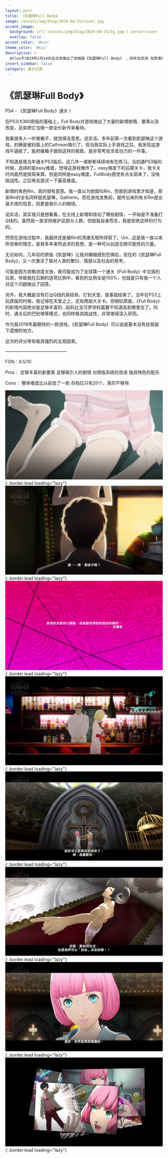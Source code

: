 ```yaml
---
layout: post
title: 《凯瑟琳Full Body》
image: /assets/img/blog/2019-04-25/cover.jpg
accent_image: 
  background: url('/assets/img/blog/2019-04-25/bg.jpg') center/cover
  overlay: false
accent_color: '#ccc'
theme_color: '#ccc'
description: >
  Atlus于2019年2月14日在日本推出了加强版《凯瑟琳Full Body》 ，同年在亚洲 及欧美地区发售，登录PSV与PS4平台。 Switch版《凯瑟琳Full Body》于2020年7月2日在日本、亚洲地区发售。
invert_sidebar: false
category: 通关记录
---
```


# 《凯瑟琳Full Body》

PS4 - 《凯瑟琳Full Body》通关！

在PS3/X360原版的基础上，Full Body对游戏做出了大量的新增剧情、要素以及改良，足矣把它当做一款全价新作来看待。

我看很多人一听推箱子，就觉得没意思。说实话，多年前第一次看到凯瑟琳这个游戏，的确是被封面上的Cathrean吸引了。但当我实际上手游戏之后，我发现这游戏牛逼疯了。能把推箱子做到这样的极致，是非常考验涉及功力的一件事。

不知道是我当年通关PS3版后，这几年一直断断续续地有在练习。当初通PS3版的时候，选择的是easy难度，觉得这游戏难炸了，easy难度下的后期关卡，我卡关时间竟然是按周来算。但是同样是easy难度，FullBody感觉有点太简单了，没啥挑战性。之后再去尝试一下最高难度。

新增的角色Rin，真的很有意思。我一直以为她就叫Rin，但直到游戏里才知道，原来Rin的全名同样是凯瑟琳，Qatherin。而在游戏发售前，就传出来的有关Rin是女装大佬的信息，则更是吸引人的眼球。

说实话，其实我只是想看看，在主线上新增和改动了哪些剧情，一开始是不准备打Q线的。虽然我一直坚持维护这部分人群，但就我自身而言，我是拒绝这样的行为的。

然而在游戏过程中，我最终还是被Rin的清澈无暇所俘获了。Um…这是我一直以来所信奉的理念，是我多年来所追求的思想，是一种可以创造无限可能性的力量。

无论如何，几年前的原版《凯瑟琳》让我对婚姻感到恐惧后，现在的《凯瑟琳Full Body》，又一次激活了我对人类的繁衍、情感以及社会的思考。

可能是因为攻略进度太快，我可能成为了全球第一个通关《Full Body》中文版的玩家，导致我在后期的选项比例中，看到的比例全是100%，也就是只有我一个人对这个问题做出了回答。

另外，我大概是没有打出Q线的真结局，打到天堂，故事就结束了。当年在PS3上玩原版的时候，我记得在天堂之上，还有两层大关卡。但相较原版，《Full Body》的新增内容绝对是足够丰富的…起码比宝可梦资料篇要不知道高到哪里去了。同时，通关后的巴别塔等模式，也同样极具挑战性，非常值得深入研究。

作为我2019年最期待的一款游戏，《凯瑟琳Full Body》可以说是基本没有给我留下遗憾的地方。

这次的评分带有极其强烈的主观因素。

——————————————

FGN：9.5/10

Pros：
足够丰富的新要素
足够吸引人的剧情
对原版系统的改进
独具特色的配乐

Cons：
整体难度比以前低了一些
存档位只有20个，真的不够用

![](/assets/img/blog/2019-04-25/1.jpg){:.border.lead loading="lazy"}
![](/assets/img/blog/2019-04-25/2.jpg){:.border.lead loading="lazy"}
![](/assets/img/blog/2019-04-25/3.jpg){:.border.lead loading="lazy"}
![](/assets/img/blog/2019-04-25/4.jpg){:.border.lead loading="lazy"}
![](/assets/img/blog/2019-04-25/5.jpg){:.border.lead loading="lazy"}
![](/assets/img/blog/2019-04-25/6.jpg){:.border.lead loading="lazy"}
![](/assets/img/blog/2019-04-25/7.jpg){:.border.lead loading="lazy"}
![](/assets/img/blog/2019-04-25/8.jpg){:.border.lead loading="lazy"}


